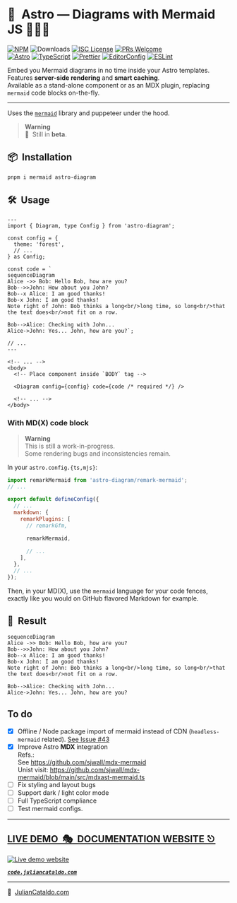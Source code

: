 # 🚀  Astro — Diagrams with Mermaid JS 🧜🏻‍♀️

[![NPM](https://img.shields.io/npm/v/astro-diagram)](https://www.npmjs.com/package/astro-diagram)
![Downloads](https://img.shields.io/npm/dt/astro-diagram.svg)
[![ISC License](https://img.shields.io/npm/l/astro-diagram)](https://github.com/JulianCataldo/web-garden/blob/develop/LICENSE)
[![PRs Welcome](https://img.shields.io/badge/PRs-welcome-brightgreen.svg)](https://makeapullrequest.com)  
[![Astro](https://img.shields.io/badge/Astro-333333.svg?logo=astro)](https://astro.build)
[![TypeScript](https://img.shields.io/badge/TypeScript-333333.svg?logo=typescript)](http://www.typescriptlang.org/)
[![Prettier](https://img.shields.io/badge/Prettier-333333.svg?logo=prettier)](https://prettier.io)
[![EditorConfig](https://img.shields.io/badge/EditorConfig-333333.svg?logo=editorconfig)](https://editorconfig.org)
[![ESLint](https://img.shields.io/badge/ESLint-3A33D1?logo=eslint)](https://eslint.org)

Embed you Mermaid diagrams in no time inside your Astro templates.  
Features **server-side rendering** and **smart caching**.  
Available as a stand-alone component or as an MDX plugin, replacing `mermaid` code blocks on-the-fly.

---

Uses the [`mermaid`](https://github.com/mermaid-js/mermaid) library and puppeteer under the hood.

> **Warning**  
> 🚧  Still in **beta**.

## 📦  Installation

```sh
pnpm i mermaid astro-diagram
```

## 🛠  Usage

```astro
---
import { Diagram, type Config } from 'astro-diagram';

const config = {
  theme: 'forest',
  // ...
} as Config;

const code = `
sequenceDiagram
Alice ->> Bob: Hello Bob, how are you?
Bob-->>John: How about you John?
Bob--x Alice: I am good thanks!
Bob-x John: I am good thanks!
Note right of John: Bob thinks a long<br/>long time, so long<br/>that the text does<br/>not fit on a row.

Bob-->Alice: Checking with John...
Alice->John: Yes... John, how are you?`;

// ...
---
```

```astro
<!-- ... -->
<body>
  <!-- Place component inside `BODY` tag -->

  <Diagram config={config} code={code /* required */} />

  <!-- ... -->
</body>
```

### With MD(X) code block

> **Warning**  
> This is still a work-in-progress.  
> Some rendering bugs and inconsistencies remain.

In your `astro.config.{ts,mjs}`:

```js
import remarkMermaid from 'astro-diagram/remark-mermaid';
// ...

export default defineConfig({
  // ...
  markdown: {
    remarkPlugins: [
      // remarkGfm,

      remarkMermaid,

      // ...
    ],
  },
  // ...
});
```

Then, in your MD(X), use the `mermaid` language for your code fences, exactly like you would on GitHub flavored Markdown for example.

<div class="git-only">

## 🎉  Result

```mermaid
sequenceDiagram
Alice ->> Bob: Hello Bob, how are you?
Bob-->>John: How about you John?
Bob--x Alice: I am good thanks!
Bob-x John: I am good thanks!
Note right of John: Bob thinks a long<br/>long time, so long<br/>that the text does<br/>not fit on a row.

Bob-->Alice: Checking with John...
Alice->John: Yes... John, how are you?
```

</div>

## To do

- [x] Offline / Node package import of mermaid instead of CDN (`headless-mermaid` related).
      [See Issue #43](https://github.com/JulianCataldo/web-garden/issues/43)
- [x] Improve Astro **MDX** integration  
       Refs.:  
       See https://github.com/sjwall/mdx-mermaid  
       Unist visit: https://github.com/sjwall/mdx-mermaid/blob/main/src/mdxast-mermaid.ts
- [ ] Fix styling and layout bugs
- [ ] Support dark / light color mode
- [ ] Full TypeScript compliance
- [ ] Test mermaid configs.

<div class="git-footer">

---

## [LIVE DEMO  🎭  DOCUMENTATION WEBSITE ⎋](https://code.juliancataldo.com/)

[![Live demo website](https://code.juliancataldo.com/poster.png)](https://code.juliancataldo.com)

**_[`code.juliancataldo.com`](https://code.juliancataldo.com/)_**

---

🔗  [JulianCataldo.com](https://www.juliancataldo.com/)

</div>
